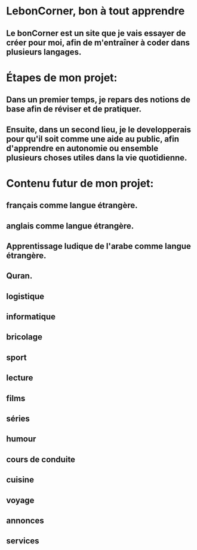 # LebonCorner, bon à tout apprendre

## Le bonCorner est un site que je vais essayer de créer pour moi, afin de m'entraîner à coder dans plusieurs langages.

# Étapes de mon projet:

## Dans un premier temps, je repars des notions de base afin de réviser et de pratiquer. 

## Ensuite, dans un second lieu, je le developperais  pour qu'il soit comme une aide au public, afin d'apprendre en autonomie ou ensemble plusieurs choses utiles dans la vie quotidienne.

# Contenu futur de mon projet:

## français comme langue étrangère.

## anglais comme langue étrangère.

## Apprentissage ludique de l'arabe comme langue étrangère.

## Quran.

## logistique 

## informatique

## bricolage 

## sport

## lecture 

## films 

## séries

## humour

## cours de conduite 

## cuisine

## voyage

## annonces 

## services
